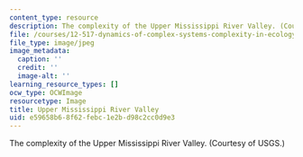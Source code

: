 ```yaml
---
content_type: resource
description: The complexity of the Upper Mississippi River Valley. (Courtesy of USGS.)
file: /courses/12-517-dynamics-of-complex-systems-complexity-in-ecology-spring-2000/e59658b68f62febc1e2bd98c2cc0d9e3_dsoballe_5001293.jpg
file_type: image/jpeg
image_metadata:
  caption: ''
  credit: ''
  image-alt: ''
learning_resource_types: []
ocw_type: OCWImage
resourcetype: Image
title: Upper Mississippi River Valley
uid: e59658b6-8f62-febc-1e2b-d98c2cc0d9e3
---
```

The complexity of the Upper Mississippi River Valley. (Courtesy of USGS.)

